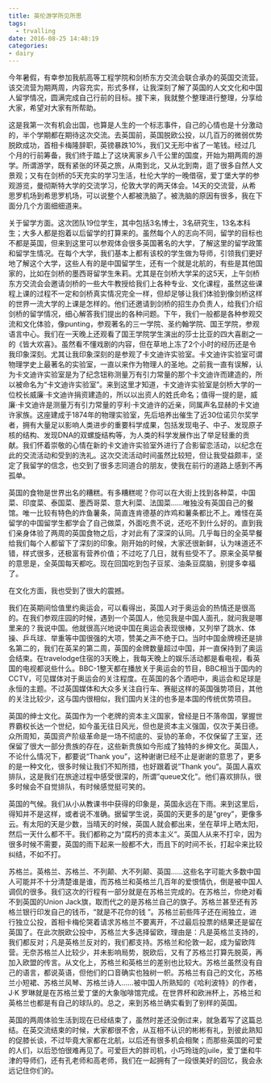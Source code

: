 ```yaml
---
title: 英伦游学所见所思
tags:
  - trvalling
date: 2016-08-25 14:48:19
categories:
- dairy
---
```


今年暑假，有幸参加我航高等工程学院和剑桥东方交流会联合承办的英国交流营。该交流营为期两周，内容充实，形式多样，让我深刻了解了英国的人文文化和中国人留学情况，圆满完成自己行前的目标。接下来，我就整个整理进行整理，分享给大家，希望对大家有所帮助。

<!--more-->

这是我第一次有机会出国，也算是人生的一个标志事件，自己的心情也是十分激动的，半个学期都在期待这次交流。去英国前，英国脱欧公投，以几百万的微弱优势脱欧成功，首相卡梅隆辞职，英镑暴跌10%，我们又无形中省了一笔钱。经过几个月的行前筹备，我们终于踏上了这块离家乡八千公里的国度，开始为期两周的游学。所谓游学，既有紧张的环英之旅，从南到北，又从北到南，逛了很多自然人文景观；又有在剑桥的5天充实的学习生活，杜伦大学的一晚借宿，爱丁堡大学的参观游览，曼彻斯特大学的交流学习，伦敦大学的两天体会。14天的交流营，从希思罗机场到希思罗机场，可以说整个人都被洗脑了。被洗脑的原因有很多，我在下面分几个方面细细道来。

关于留学方面。这次团队19位学生，其中包括3名博士，3名研究生，13名本科生；大多人都是抱着以后留学的打算来的。虽然每个人的志向不同，留学的目标也不都是英国，但来到这里可以参观体会很多英国著名的大学，了解这里的留学政策和留学生情况。在每个大学，我们基本上都有该校的学生做为导师，引领我们更好地了解这个大学，这些人有的是中国留学生，还有一个就是北航的，有些是其他国家的，比如在剑桥的墨西哥留学生朱莉。尤其是在剑桥大学呆的这5天，上午剑桥东方交流会会邀请剑桥的一些大牛教授给我们上各种专业、文化课程，虽然这些课程上课的过程不一定和剑桥真实情况完全一样，但却足够让我们体验到像剑桥这样的世界一流大学的上课是怎样的。他们还邀请到剑桥的招生办负责人，给我们介绍剑桥的留学情况，细心解答我们提出的各种问题。下午，我们一般都是各种参观交流和文化体验，像punting，参观著名的三一学院、圣约翰学院、国王学院，参观语言中心。我们在一天晚上还观看了国王学院学生演出的莎士比亚的四大喜剧之一的《皆大欢喜》。虽然看不懂戏剧的内容，但在草地上冻了2个小时的经历还是令我印象深刻。尤其让我印象深刻的是参观了卡文迪许实验室。卡文迪许实验室可谓物理学史上最著名的实验室，一直以来作为物理人的圣地。之前我一直有误解，认为卡文迪许实验室是为了纪念钮称测量万有引力常量的那个卡文迪许而建造的，所以被命名为“卡文迪许实验室”。来到这里才知道，卡文迪许实验室是剑桥大学的一位校长威廉·卡文迪许捐资建造的，所以以出资人的姓氏命名；值得一提的是，威廉·卡文迪许是测量万有引力常量的亨利·卡文迪许的近亲，同属声名显赫的卡文迪许家族。这座建成于1874年的物理实验室，先后培养出催生了近30位诺贝尔奖学者，拥有大量足以影响人类进步的重要科学成果，包括发现电子、中子、发现原子核的结构、发现DNA的双螺旋结构等，为人类的科学发展作出了举足轻重的贡献。我们怀着崇敬的心情在新的卡文迪许实验室外进行了合影留恋活动，以纪念在此的交流活动和受到的洗礼。这次交流活动时间虽然比较短，但让我受益颇丰，坚定了我留学的信念，也交到了很多志同道合的朋友，使我在前行的道路上感到不再孤单。

英国的食物是世界出名的糟糕。有多糟糕呢？你可以在大街上找到各种菜，中国菜、印度菜、泰国菜、墨西哥菜、意大利菜、法国菜……唯独没有英国自己的餐馆。唯一比较有特色的炸鱼薯条，简直连肯德基的炸鸡和薯条都比不上。难怪在英留学的中国留学生都学会了自己做菜，外面吃贵不说，还吃不到什么好的。直到我们亲身体验了两周的英国食物之后，才对此有了深深的认同。几乎每日的全英早餐给我们每个人都留下了深刻的印象。刚开始的时候，大家还很新鲜，认为味道还不错，样式很多，还极富有营养价值；不过吃了几日，就有些受不了。原来全英早餐的意思是，全英国每天都吃。现在回国吃到包子豆浆、油条豆腐脑，别提多幸福了。

在文化方面，我也受到了很大的震撼。

我们在英期间恰值里约奥运会，可以看得出，英国人对于奥运会的热情还是很高的。在我们参观庄园的时候，遇到一个英国人，他见我是中国人面孔，就问我是哪里来的？我说中国。他就很高兴地说中国在奥运会表现很棒，又列举了跳水、体操、乒乓球、举重等中国很强的大项，赞美之声不绝于口。当时中国金牌榜还是排名第二的，我们在英呆的第二周，英国的金牌数量超过中国，并一直保持到了奥运会结束。在travelodge住宿的3天晚上，我每天晚上的娱乐活动都是看电视，看英国的电视都说些什么。BBC-1整天都在播放关于奥运会的节目，BBC相当于国内的CCTV，可见媒体对于奥运会的关注程度。在英国的各个酒吧中，奥运会和足球是永恒的主题。不过英国媒体和大众多关注自行车、赛艇这样的英国强势项目，其他的关注比较少，这与国内很相似，我们国内关注的也多是本国的传统优势项目。

英国的绅士文化。英国作为一个老牌的资本主义国家，曾经是日不落帝国，掌握世界霸权长达一个世纪，如今虽无往日风光，但也是资本主义强国，仅次于美日德。众所周知，英国资产阶级革命是一场不彻底的、妥协的革命，不仅保留了王室，还保留了很大一部分贵族的存在，这些新贵族如今形成了独特的乡绅文化。英国人，不论什么情况下，都要说“Thank you”，这种谢谢已经不止是谢谢的意思了，更多的是一种文化，很多时候让我们不知所措，也好跟着说”Thank you“。英国人喜欢排队，这是我们在旅途过程中感受很深的，所谓”queue文化”。他们喜欢排队，很多时候会不自觉排队，有时候感觉挺可笑的。

英国的气候。我们从小从教课书中获得的印象是，英国永远在下雨。来到这里后，得知并不是这样，或者说不准确。据留学生说，英国的天更多的是”grey”，更像多云。有太阳的天是少数，当晴天的时候，英国人就会都出来，坐在草坪上晒太阳，然后一天什么都不干。我们都称之为“腐朽的资本主义“。英国人从来不打伞，因为很多时候不需要，英国的雨下起来一般都不大，而且下的时间不长，打起伞来比较纠结，不如不打。

苏格兰。英格兰、苏格兰、不列颠、大不列颠、英国……这些名字可能大多数中国人可能并不十分清楚谁是谁，而苏格兰和英格兰几百年的爱恨情仇，倒是被中国人调侃的很多。我们这次的行程有一部分就是在苏格兰完成的。在苏格兰，你绝对看不到英国的Union Jack旗，取而代之的是苏格兰自己的旗子。苏格兰甚至还有苏格兰银行印发自己的钱币，“就是不花你的钱 ”。苏格兰前些阵子还在闹独立，进行独立公投，首相卡梅伦哭着请求苏格兰不要离开，不过最后投票的结果还是留在英国了。在此次脱欧公投中，苏格兰大多选择留欧，理由是：凡是英格兰支持的，我们都反对；凡是英格兰反对的，我们都支持。苏格兰和伦敦一起，成为留欧阵营。无奈苏格兰人比较少，并未影响局势，脱欧后，又有了苏格兰打算先脱英，再加入欧盟的传言。从文化上，苏格兰和英格兰的差别也比较大。苏格兰虽然没有自己的语言，都说英语，但他们的口音确实也独树一帜。苏格兰有自己的文化，苏格兰小短裙、苏格兰风琴、苏格兰诗人……被中国人所熟知的《哈利波特》的作者，J·K 罗琳就是在苏格兰爱丁堡的大象咖啡馆完成。在世界杯和欧洲杯上，苏格兰和英格兰也都是有自己的球队的。总之，来到苏格兰确实看到了别样的英国。

英国的两周体验生活到现在已经结束了，虽然时差还没倒过来，就急着写了这篇总结。在英交流结束的时候，大家都很不舍，从互相不认识的彬彬有礼，到彼此熟知的促膝长谈，不过毕竟大家都在北航，以后还有很多机会相聚；而那些英国的可爱的人们，以后恐怕很难再见了。可爱巨大的胖司机，小巧玲珑的juile，爱丁堡和牛津的导师们，还有孔老师和高老师，我们在一起拥有了一段很美好的回忆，我会永远记住你们的。
